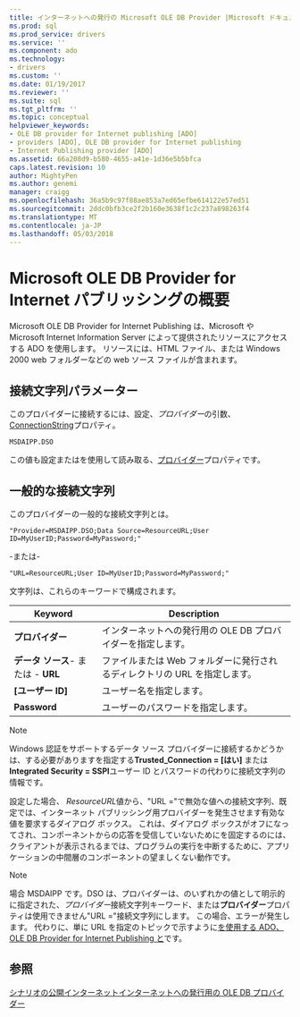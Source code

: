```yaml
---
title: インターネットへの発行の Microsoft OLE DB Provider |Microsoft ドキュメント
ms.prod: sql
ms.prod_service: drivers
ms.service: ''
ms.component: ado
ms.technology:
- drivers
ms.custom: ''
ms.date: 01/19/2017
ms.reviewer: ''
ms.suite: sql
ms.tgt_pltfrm: ''
ms.topic: conceptual
helpviewer_keywords:
- OLE DB provider for Internet publishing [ADO]
- providers [ADO], OLE DB provider for Internet publishing
- Internet Publishing provider [ADO]
ms.assetid: 66a208d9-b580-4655-a41e-1d36e5b5bfca
caps.latest.revision: 10
author: MightyPen
ms.author: genemi
manager: craigg
ms.openlocfilehash: 36a5b9c97f88ae853a7ed65efbe614122e57ed51
ms.sourcegitcommit: 2ddc0bfb3ce2f2b160e3638f1c2c237a898263f4
ms.translationtype: MT
ms.contentlocale: ja-JP
ms.lasthandoff: 05/03/2018
---
```

# <a name="microsoft-ole-db-provider-for-internet-publishing-overview"></a>Microsoft OLE DB Provider for Internet パブリッシングの概要
Microsoft OLE DB Provider for Internet Publishing は、Microsoft や Microsoft Internet Information Server によって提供されたリソースにアクセスする ADO を使用します。 リソースには、HTML ファイル、または Windows 2000 web フォルダーなどの web ソース ファイルが含まれます。

## <a name="connection-string-parameters"></a>接続文字列パラメーター
 このプロバイダーに接続するには、設定、*プロバイダー*の引数、 [ConnectionString](../../../ado/reference/ado-api/connectionstring-property-ado.md)プロパティ。

```
MSDAIPP.DSO
```

 この値も設定またはを使用して読み取る、[プロバイダー](../../../ado/reference/ado-api/provider-property-ado.md)プロパティです。

## <a name="typical-connection-string"></a>一般的な接続文字列
 このプロバイダーの一般的な接続文字列とは。

```
"Provider=MSDAIPP.DSO;Data Source=ResourceURL;User ID=MyUserID;Password=MyPassword;"
```

 -または-

```
"URL=ResourceURL;User ID=MyUserID;Password=MyPassword;"
```

 文字列は、これらのキーワードで構成されます。

|Keyword|Description|
|-------------|-----------------|
|**プロバイダー**|インターネットへの発行用の OLE DB プロバイダーを指定します。|
|**データ ソース**- または - **URL**|ファイルまたは Web フォルダーに発行されるディレクトリの URL を指定します。|
|**[ユーザー ID]**|ユーザー名を指定します。|
|**Password**|ユーザーのパスワードを指定します。|

> [!NOTE]
>  Windows 認証をサポートするデータ ソース プロバイダーに接続するかどうかは、する必要がありますを指定する**Trusted_Connection = [はい]** または**Integrated Security = SSPI**ユーザー ID とパスワードの代わりに接続文字列の情報です。

 設定した場合、 *ResourceURL*値から、"URL ="で無効な値への接続文字列、既定では、インターネット パブリッシング用プロバイダーを発生させます有効な値を要求するダイアログ ボックス。 これは、ダイアログ ボックスがオフになってされ、コンポーネントからの応答を受信していないためにを固定するのには、クライアントが表示されるまでは、プログラムの実行を中断するために、アプリケーションの中間層のコンポーネントの望ましくない動作です。

> [!NOTE]
>  場合 MSDAIPP です。DSO は、プロバイダーは、のいずれかの値として明示的に指定された、*プロバイダー*接続文字列キーワード、または**プロバイダー**プロパティは使用できません"URL ="接続文字列にします。 この場合、エラーが発生します。 代わりに、単に URL を指定のトピックで示すように[を使用する ADO、OLE DB Provider for Internet Publishing と](../../../ado/guide/data/the-ole-db-provider-for-internet-publishing.md)です。

## <a name="see-also"></a>参照
 [シナリオの公開インターネット](../../../ado/guide/data/internet-publishing-scenario.md)[インターネットへの発行用の OLE DB プロバイダー](../../../ado/guide/data/the-ole-db-provider-for-internet-publishing.md)
